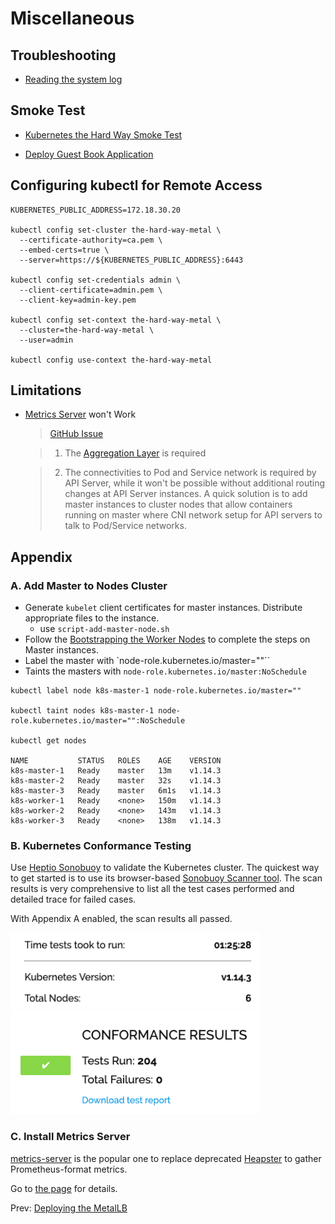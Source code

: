 # Miscellaneous

## Troubleshooting

* [Reading the system log](https://coreos.com/os/docs/latest/reading-the-system-log.html)

## Smoke Test

* [Kubernetes the Hard Way Smoke Test](https://github.com/kelseyhightower/kubernetes-the-hard-way/blob/master/docs/13-smoke-test.md)

* [Deploy Guest Book Application](https://github.com/kubernetes/examples/tree/master/guestbook-go)

## Configuring kubectl for Remote Access

```
KUBERNETES_PUBLIC_ADDRESS=172.18.30.20

kubectl config set-cluster the-hard-way-metal \
  --certificate-authority=ca.pem \
  --embed-certs=true \
  --server=https://${KUBERNETES_PUBLIC_ADDRESS}:6443

kubectl config set-credentials admin \
  --client-certificate=admin.pem \
  --client-key=admin-key.pem

kubectl config set-context the-hard-way-metal \
  --cluster=the-hard-way-metal \
  --user=admin

kubectl config use-context the-hard-way-metal
```

## Limitations

* [Metrics Server](https://github.com/kubernetes-incubator/metrics-server) won't Work

  > [GitHub Issue](https://github.com/kubernetes-incubator/metrics-server/issues/22)

  > 1. The [Aggregation Layer](https://kubernetes.io/docs/tasks/access-kubernetes-api/configure-aggregation-layer/) is required

  > 2. The connectivities to Pod and Service network is required by API Server, while it won't be possible without additional routing changes at API Server instances. A quick solution is to add master instances to cluster nodes that allow containers running on master where CNI network setup for API servers to talk to Pod/Service networks.

## Appendix

### A. Add Master to Nodes Cluster

* Generate `kubelet` client certificates for master instances. Distribute appropriate files to the instance.
    * use `script-add-master-node.sh`
* Follow the [Bootstrapping the Worker Nodes](05-bootstrapping-kubernetes-workers.md) to complete the steps on Master instances.
* Label the master with `node-role.kubernetes.io/master=""``
* Taints the masters with `node-role.kubernetes.io/master:NoSchedule`

```
kubectl label node k8s-master-1 node-role.kubernetes.io/master=""

kubectl taint nodes k8s-master-1 node-role.kubernetes.io/master="":NoSchedule

kubectl get nodes

NAME           STATUS   ROLES    AGE    VERSION
k8s-master-1   Ready    master   13m    v1.14.3
k8s-master-2   Ready    master   32s    v1.14.3
k8s-master-3   Ready    master   6m1s   v1.14.3
k8s-worker-1   Ready    <none>   150m   v1.14.3
k8s-worker-2   Ready    <none>   143m   v1.14.3
k8s-worker-3   Ready    <none>   138m   v1.14.3
```

### B. Kubernetes Conformance Testing

Use [Heptio Sonobuoy](https://github.com/heptio/sonobuoy) to validate the Kubernetes cluster. The quickest way to get started is to use its browser-based [Sonobuoy Scanner tool](https://scanner.heptio.com/). The scan results is very comprehensive to list all the test cases performed and detailed trace for failed cases.

With Appendix A enabled, the scan results all passed.

<img src="images/sonobuoy-scan-results-1_v1.14.3.png" alt="Scan Result 1" width="400"/>

<img src="images/sonobuoy-scan-results-2_v1.14.3.png" alt="Scan Result 2" width="400"/>

### C. Install Metrics Server

[metrics-server](https://github.com/kubernetes-incubator/metrics-server) is the popular one to replace deprecated [Heapster](https://github.com/kubernetes/heapster) to gather Prometheus-format metrics.

Go to [the page](appendix-enabling-metrics-server.md) for details.


Prev: [Deploying the MetalLB](08-deploying-the-metallb.md)
